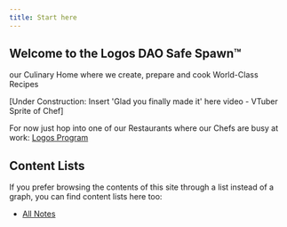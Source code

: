 ```yaml
---
title: Start here
---
```

## Welcome to the Logos DAO Safe Spawn™
our Culinary Home where we create, prepare and cook World-Class Recipes

[Under Construction: Insert 'Glad you finally made it' here video - VTuber Sprite of Chef]

For now just hop into one of our Restaurants where our Chefs are busy at work: [Logos Program](notes/Logos%20Program.md)
## Content Lists
If you prefer browsing the contents of this site through a list instead of a graph, you can find content lists here too:

- [All Notes](/notes)




